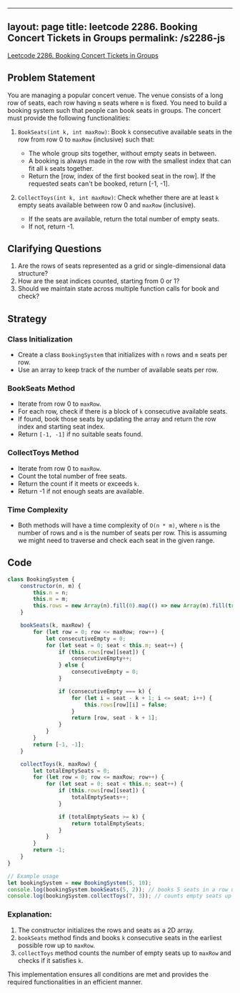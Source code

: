 
---
layout: page
title: leetcode 2286. Booking Concert Tickets in Groups
permalink: /s2286-js
---
[Leetcode 2286. Booking Concert Tickets in Groups](https://algoadvance.github.io/algoadvance/l2286)
## Problem Statement

You are managing a popular concert venue. The venue consists of a long row of seats, each row having `m` seats where `m` is fixed. You need to build a booking system such that people can book seats in groups. The concert must provide the following functionalities:

1. `BookSeats(int k, int maxRow)`: Book `k` consecutive available seats in the row from row 0 to `maxRow` (inclusive) such that:
   - The whole group sits together, without empty seats in between.
   - A booking is always made in the row with the smallest index that can fit all `k` seats together.
   - Return the [row, index of the first booked seat in the row]. If the requested seats can't be booked, return [-1, -1].

2. `CollectToys(int k, int maxRow)`: Check whether there are at least `k` empty seats available between row 0 and `maxRow` (inclusive).
   - If the seats are available, return the total number of empty seats.
   - If not, return -1.

## Clarifying Questions

1. Are the rows of seats represented as a grid or single-dimensional data structure?
2. How are the seat indices counted, starting from 0 or 1?
3. Should we maintain state across multiple function calls for book and check?

## Strategy

### Class Initialization
- Create a class `BookingSystem` that initializes with `n` rows and `m` seats per row.
- Use an array to keep track of the number of available seats per row.

### BookSeats Method
- Iterate from row 0 to `maxRow`.
- For each row, check if there is a block of `k` consecutive available seats.
- If found, book those seats by updating the array and return the row index and starting seat index.
- Return `[-1, -1]` if no suitable seats found.

### CollectToys Method
- Iterate from row 0 to `maxRow`.
- Count the total number of free seats.
- Return the count if it meets or exceeds `k`.
- Return -1 if not enough seats are available.

### Time Complexity
- Both methods will have a time complexity of `O(n * m)`, where `n` is the number of rows and `m` is the number of seats per row. This is assuming we might need to traverse and check each seat in the given range.

## Code

```javascript
class BookingSystem {
    constructor(n, m) {
        this.n = n;
        this.m = m;
        this.rows = new Array(n).fill(0).map(() => new Array(m).fill(true));
    }

    bookSeats(k, maxRow) {
        for (let row = 0; row <= maxRow; row++) {
            let consecutiveEmpty = 0;
            for (let seat = 0; seat < this.m; seat++) {
                if (this.rows[row][seat]) {
                    consecutiveEmpty++;
                } else {
                    consecutiveEmpty = 0; 
                }

                if (consecutiveEmpty === k) {
                    for (let i = seat - k + 1; i <= seat; i++) {
                        this.rows[row][i] = false;
                    }
                    return [row, seat - k + 1];
                }
            }
        }
        return [-1, -1];
    }

    collectToys(k, maxRow) {
        let totalEmptySeats = 0;
        for (let row = 0; row <= maxRow; row++) {
            for (let seat = 0; seat < this.m; seat++) {
                if (this.rows[row][seat]) {
                    totalEmptySeats++;
                }

                if (totalEmptySeats >= k) {
                    return totalEmptySeats;
                }
            }
        }
        return -1;
    }
}

// Example usage
let bookingSystem = new BookingSystem(5, 10);
console.log(bookingSystem.bookSeats(5, 2)); // books 5 seats in a row up to row 2
console.log(bookingSystem.collectToys(7, 3)); // counts empty seats up to row 3
```

### Explanation:
1. The constructor initializes the rows and seats as a 2D array.
2. `bookSeats` method finds and books `k` consecutive seats in the earliest possible row up to `maxRow`.
3. `collectToys` method counts the number of empty seats up to `maxRow` and checks if it satisfies `k`.

This implementation ensures all conditions are met and provides the required functionalities in an efficient manner.
